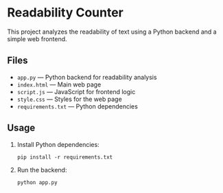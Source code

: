 # Readability Counter

This project analyzes the readability of text using a Python backend and a simple web frontend.

## Files

- `app.py` — Python backend for readability analysis
- `index.html` — Main web page
- `script.js` — JavaScript for frontend logic
- `style.css` — Styles for the web page
- `requirements.txt` — Python dependencies

## Usage

1. Install Python dependencies:
   ```
   pip install -r requirements.txt
   ```
2. Run the backend:
   ```
   python app.py